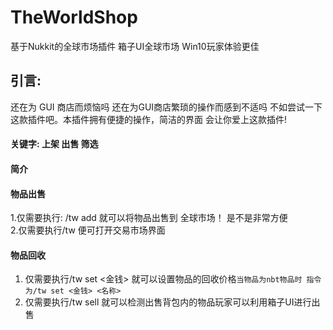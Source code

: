 # TheWorldShop

基于Nukkit的全球市场插件
箱子UI全球市场 Win10玩家体验更佳

## 引言:
还在为 GUI 商店而烦恼吗 还在为GUI商店繁琐的操作而感到不适吗 不如尝试一下这款插件吧。本插件拥有便捷的操作，简洁的界面
会让你爱上这款插件!

#### 关键字: 上架 出售 筛选
#### 简介
#### 物品出售  
 1.仅需要执行: /tw add 就可以将物品出售到 全球市场！ 是不是非常方便  
 2.仅需要执行/tw 便可打开交易市场界面
 
#### 物品回收
 1. 仅需要执行/tw set <金钱> 就可以设置物品的回收价格`当物品为nbt物品时 指令为/tw set <金钱> <名称>`
 2. 仅需要执行/tw sell 就可以检测出售背包内的物品玩家可以利用箱子UI进行出售
 
